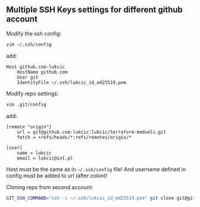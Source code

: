 ## Multiple SSH Keys settings for different github account

Modify the ssh config:

```sh
vim ~/.ssh/config
```
add:
```
Host github.com-lukcic
	HostName github.com
	User git
	IdentityFile ~/.ssh/lukcic_id_ed25519.pem
```

Modify repo settings:
```sh 
vim .git/config
```
add:
```
[remote "origin"]
	url = git@github.com-lukcic:lukcic/terraform-moduels.git
	fetch = +refs/heads/*:refs/remotes/origin/*

[user]
	name = lukcic
	email = lukcic@int.pl
```
Host must be the same as in `~/.ssh/config` file!
And username defined in config must be added to url (after colon)!

Cloning repo from second account:
```sh
GIT_SSH_COMMAND="ssh -i ~/.ssh/lukcic_id_ed25519.pem" git clone git@github.com:lukcic/scripts.git
```